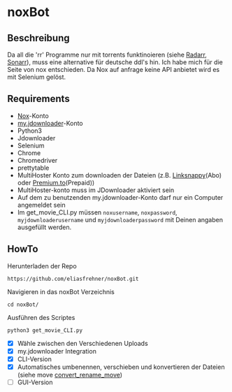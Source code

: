 # noxBot

## Beschreibung
Da all die 'rr' Programme nur mit torrents funktinoieren (siehe [Radarr](https://radarr.video/), [Sonarr](https://sonarr.tv/)), muss eine alternative für deutsche ddl's hin. Ich habe mich für die Seite von nox entschieden. Da Nox auf anfrage keine API anbietet wird es mit Selenium gelöst.


## Requirements
- [Nox](https://nox.to/)-Konto
- [my.jdownloader](https://my.jdownloader.org)-Konto
- Python3
- Jdownloader
- Selenium
- Chrome
- Chromedriver
- prettytable
- MultiHoster Konto zum downloaden der Dateien (z.B. [Linksnappy](https://linksnappy.com/?ref=354818)(Abo) oder [Premium.to](http://premium.to/?ref=GY2TCMBQ)(Prepaid))
- MultiHoster-konto muss im JDownloader aktiviert sein
- Auf dem zu benutzenden my.jdownloader-Konto darf nur ein Computer angemeldet sein
- Im get_movie_CLI.py müssen `noxusername`, `noxpassword`, `myjdownloaderusername` und `myjdownloaderpassword` mit Deinen angaben ausgefüllt werden.

## HowTo
Herunterladen der Repo
```
https://github.com/eliasfrehner/noxBot.git
```
Navigieren in das noxBot Verzeichnis
```
cd noxBot/
```
Ausführen des Scriptes
```
python3 get_movie_CLI.py
```

- [x] Wähle zwischen den Verschiedenen Uploads
- [x] my.jdownloader Integration
- [x] CLI-Version
- [x] Automatisches umbenennen, verschieben und konvertieren der Dateien (siehe move [convert_rename_move](#))
- [ ] GUI-Version
